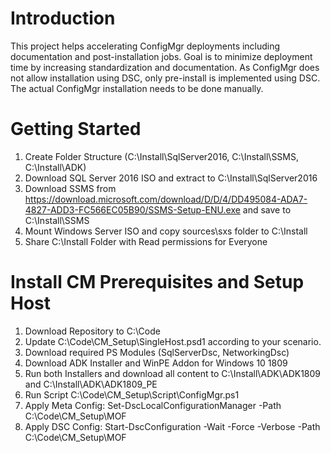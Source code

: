 # Introduction
This project helps accelerating ConfigMgr deployments including documentation and post-installation jobs. Goal is to minimize deployment time by increasing standardization and documentation. 
As ConfigMgr does not allow installation using DSC, only pre-install is implemented using DSC. The actual ConfigMgr installation needs to be done manually.

# Getting Started
1. Create Folder Structure (C:\Install\SqlServer2016, C:\Install\SSMS, C:\Install\ADK)
2. Download SQL Server 2016 ISO and extract to C:\Install\SqlServer2016
3. Download SSMS from https://download.microsoft.com/download/D/D/4/DD495084-ADA7-4827-ADD3-FC566EC05B90/SSMS-Setup-ENU.exe and save to C:\Install\SSMS
4. Mount Windows Server ISO and copy sources\sxs folder to C:\Install
5. Share C:\Install Folder with Read permissions for Everyone

# Install CM Prerequisites and Setup Host 
1. Download Repository to C:\Code
2. Update C:\Code\CM_Setup\SingleHost.psd1 according to your scenario.
3. Download required PS Modules (SqlServerDsc, NetworkingDsc)
4. Download ADK Installer and WinPE Addon for Windows 10 1809
5. Run both Installers and download all content to C:\Install\ADK\ADK1809 and C:\Install\ADK\ADK1809_PE
6. Run Script C:\Code\CM_Setup\Script\ConfigMgr.ps1
7. Apply Meta Config: Set-DscLocalConfigurationManager -Path C:\Code\CM_Setup\MOF
8. Apply DSC Config: Start-DscConfiguration -Wait -Force -Verbose -Path C:\Code\CM_Setup\MOF